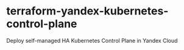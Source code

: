 # terraform-yandex-kubernetes-control-plane
Deploy self-managed HA Kubernetes Control Plane in Yandex Cloud
